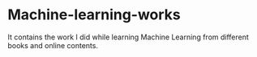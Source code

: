 # Machine-learning-works
It contains the work I did while learning Machine Learning from different books and online contents.
